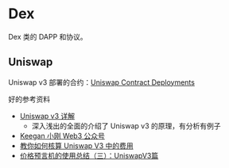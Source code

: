 # Dex

Dex 类的 DAPP 和协议。

## Uniswap



Uniswap v3 部署的合约：[Uniswap Contract Deployments](https://docs.uniswap.org/contracts/v3/reference/deployments)

好的参考资料

- [Uniswap v3 详解](https://paco0x.org/uniswap-v3-1/)
  - 深入浅出的全面的介绍了 Uniswap v3 的原理，有分析有例子
- [Keegan 小刚 Web3 公众号](https://mp.weixin.qq.com/mp/appmsgalbum?__biz=MzA5OTI1NDE0Mw==&action=getalbum&album_id=1900659726451834889#wechat_redirect)
- [教你如何核算 Uniswap V3 中的费用](https://foresightnews.pro/article/detail/13985)
- [价格预言机的使用总结（三）：UniswapV3篇](https://learnblockchain.cn/article/4179)